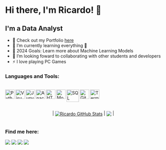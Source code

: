 # Hi there, I'm Ricardo! 👋

## I'm a Data Analyst

- 🔭 Check out my Portfolio [here](https://ricardoffdev.github.io/portfolio_projetos/)
- 🌱 I’m currently learning everything 🤣
- 🥅 2024 Goals: Learn more about Machine Learning Models
- 👯 I’m looking foward to collaborating with other students and developers
- ⚡ I love playing PC Games

### Languages and Tools:
<div style="display: inline_block"><br>
  <img align="left" alt="Python" width="30" src="https://cdn-icons-png.flaticon.com/512/5968/5968350.png"> 
  <img align="left" alt="Visual Studio Code" width="30" src="https://cdn.jsdelivr.net/gh/devicons/devicon/icons/vscode/vscode-original.svg">
  <img align="left" alt="Jupyter" width="30" src="https://upload.wikimedia.org/wikipedia/commons/thumb/3/38/Jupyter_logo.svg/1200px-Jupyter_logo.svg.png">
  <img align="left" alt="Anaconda" width="30" src="https://img.icons8.com/fluent/600/000000/anaconda--v2.png">
  <img align="left" alt="HTML5" width="30" src="https://cdn-icons-png.flaticon.com/512/1216/1216733.png">
  <img align="left" alt="MongoDB" width="30" src="https://w7.pngwing.com/pngs/956/695/png-transparent-mongodb-original-wordmark-logo-icon-thumbnail.png">
  <img align="left" alt="SQL" width="40" src="https://www.clipartmax.com/png/middle/243-2432711_azure-sql-database-icon.png">
  <img align="left" alt="Git" width="30" src="https://cdn.jsdelivr.net/gh/devicons/devicon/icons/git/git-original.svg">
  <img align="left" alt="Terminal" width="30" src="https://cdn-icons-png.flaticon.com/512/6528/6528610.png">  
</div>
<br>
</br>
<br>
</br>
<center>
<table>
  <tr>
  | <a href="https://github.com/anuraghazra/github-readme-stats"><img align="center" src="https://github-readme-stats.vercel.app/api?username=ricardoffdev&show_icons=true&include_all_commits=true&theme=buefy&hide_border=true" alt="Ricardo GitHub Stats" /></a> | <a href="https://github.com/anuraghazra/github-readme-stats"><img align="center" src="https://github-readme-stats.vercel.app/api/top-langs/?username=ricardoffdev&layout=compact&theme=buefy&hide_border=true" /></a> |
  </tr>   
</table>
</center>

### Find me here:

<div> 
  <a href="https://www.linkedin.com/in/ricardoffdev" target="_blank"><img src="https://img.shields.io/badge/-LinkedIn-%230077B5?style=for-the-badge&logo=linkedin&logoColor=white" target="_blank"></a>
  <a href = "mailto:ricardoffdev@gmail.com"><img src="https://img.shields.io/badge/-Gmail-%23333?style=for-the-badge&logo=gmail&logoColor=white" target="_blank"></a>
  <a href="https://discord.gg/hMYtvkZDhn" target="_blank"><img src="https://img.shields.io/badge/Discord-7289DA?style=for-the-badge&logo=discord&logoColor=white" target="_blank"></a> 
  <a href="https://instagram.com/riffernandes" target="_blank"><img src="https://img.shields.io/badge/-Instagram-%23E4405F?style=for-the-badge&logo=instagram&logoColor=white" target="_blank"></a>
</div>
